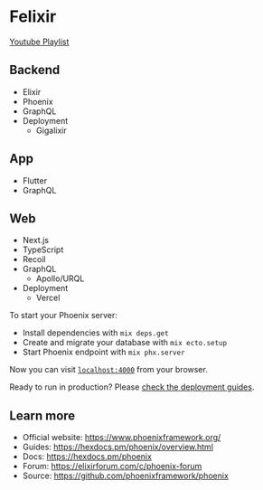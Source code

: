 # Felixir

[Youtube Playlist](https://www.youtube.com/watch?v=Aj4AoGh-vHU&list=PLXv5LxnUqHxPeTIKfViGMYdwiXdbCEW0k&ab_channel=CodeDexterity)

## Backend

- Elixir
- Phoenix
- GraphQL
- Deployment
  - Gigalixir

## App

- Flutter
- GraphQL

## Web

- Next.js
- TypeScript
- Recoil
- GraphQL
  - Apollo/URQL
- Deployment
  - Vercel

To start your Phoenix server:

  * Install dependencies with `mix deps.get`
  * Create and migrate your database with `mix ecto.setup`
  * Start Phoenix endpoint with `mix phx.server`

Now you can visit [`localhost:4000`](http://localhost:4000) from your browser.

Ready to run in production? Please [check the deployment guides](https://hexdocs.pm/phoenix/deployment.html).

## Learn more

  * Official website: https://www.phoenixframework.org/
  * Guides: https://hexdocs.pm/phoenix/overview.html
  * Docs: https://hexdocs.pm/phoenix
  * Forum: https://elixirforum.com/c/phoenix-forum
  * Source: https://github.com/phoenixframework/phoenix
